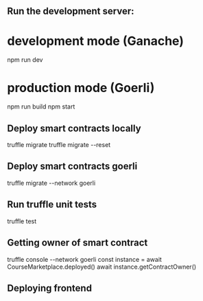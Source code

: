 ## Run the development server:
# development mode (Ganache)
npm run dev
# production mode (Goerli)
npm run build 
npm start 

## Deploy smart contracts locally
truffle migrate
truffle migrate --reset

## Deploy smart contracts goerli
truffle migrate --network goerli

## Run truffle unit tests
truffle test

## Getting owner of smart contract
truffle console --network goerli
const instance = await CourseMarketplace.deployed()
await instance.getContractOwner()

## Deploying frontend
